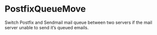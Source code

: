# PostfixQueueMove
Switch Postfix and Sendmail mail queue between two servers if the mail server unable to send it’s queued emails.
